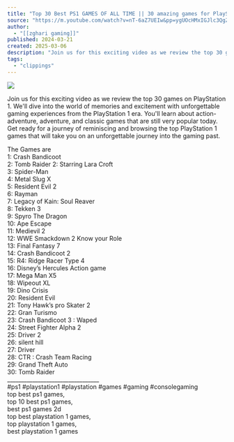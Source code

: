 ```yaml
---
title: "Top 30 Best PS1 GAMES OF ALL TIME || 30 amazing games for PlayStation 1"
source: "https://m.youtube.com/watch?v=nT-6aZ7UEIw&pp=ygUOcHMxIGJlc3QgZ2FtZXM%3D"
author:
  - "[[zghari gaming]]"
published: 2024-03-21
created: 2025-03-06
description: "Join us for this exciting video as we review the top 30 games on PlayStation 1. We'll dive into the world of memories and excitement with unforgettable gaming experiences from the PlayStation 1 era. Y"
tags:
  - "clippings"
---
```

![](https://www.youtube.com/watch?v=nT-6aZ7UEIw)  

Join us for this exciting video as we review the top 30 games on PlayStation 1. We'll dive into the world of memories and excitement with unforgettable gaming experiences from the PlayStation 1 era. You'll learn about action-adventure, adventure, and classic games that are still very popular today. Get ready for a journey of reminiscing and browsing the top PlayStation 1 games that will take you on an unforgettable journey into the gaming past.  
  
The Games are  
1: Crash Bandicoot  
2: Tomb Raider 2: Starring Lara Croft  
3: Spider-Man  
4: Metal Slug X  
5: Resident Evil 2  
6: Rayman  
7: Legacy of Kain: Soul Reaver  
8: Tekken 3  
9: Spyro The Dragon  
10: Ape Escape  
11: Medievil 2  
12: WWE Smackdown 2 Know your Role  
13: Final Fantasy 7  
14: Crash Bandicoot 2  
15: R4: Ridge Racer Type 4  
16: Disney’s Hercules Action game  
17: Mega Man X5  
18: Wipeout XL  
19: Dino Crisis  
20: Resident Evil  
21: Tony Hawk’s pro Skater 2  
22: Gran Turismo  
23: Crash Bandicoot 3 : Waped  
24: Street Fighter Alpha 2  
25: Driver 2  
26: silent hill  
27: Driver  
28: CTR : Crash Team Racing  
29: Grand Theft Auto  
30: Tomb Raider  
\_\_\_\_\_\_\_\_\_\_\_\_\_\_\_\_\_\_\_\_\_\_\_\_\_\_\_\_\_\_\_\_\_  
#ps1 #playstation1 #playstation #games #gaming #consolegaming  
top best ps1 games,  
top 10 best ps1 games,  
best ps1 games 2d  
top best playstation 1 games,  
top playstation 1 games,  
best playstation 1 games
